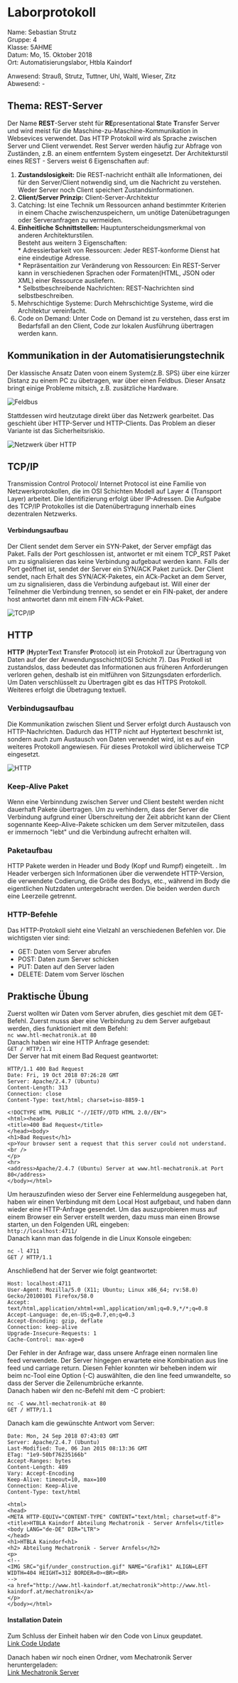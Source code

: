 # Laborprotokoll  
Name: Sebastian Strutz  
Gruppe: 4  
Klasse: 5AHME  
Datum: Mo, 15. Oktober 2018  
Ort: Automatisierungslabor, Htbla Kaindorf  
  
Anwesend: Strauß, Strutz, Tuttner, Uhl, Waltl, Wieser, Zitz  
Abwesend: -  
## Thema: REST-Server  
Der Name **REST**-Server steht für **RE**presentational **S**tate **T**ransfer Server und wird meist für die Maschine-zu-Maschine-Kommunikation in Websevices verwendet. Das HTTP Protokoll wird als Sprache zwischen Server und Client verwendet. Rest Server werden häufig zur Abfrage von Zuständen, z.B. an einem entferntem System eingesetzt.
Der Architekturstil eines REST - Servers weist 6 Eigenschaften auf:  
1. **Zustandslosigkeit:** Die REST-nachricht enthält alle Informationen, dei für den Server/Client notwendig sind, um die Nachricht zu verstehen. Weder Server noch Client speichert Zustandsinformationen.  
2. **Client/Server Prinzip:** Client-Server-Architektur  
3. Catching: Ist eine Technik um Ressourcen anhand bestimmter Kriterien in einem Chache zwischenzuspeichern, um unötige Datenübetragungen oder Serveranfragen zu vermeiden.
4. **Einheitliche Schnittstellen:** Hauptunterscheidungsmerkmal von anderen Architekturstilen.   
Besteht aus weitern 3 Eigenschaften:  
              * Adressierbarkeit von Ressourcen: Jeder REST-konforme Dienst hat eine eindeutige Adresse.  
              * Repräsentaition zur Veränderung von Ressourcen: Ein REST-Server kann in verschiedenen Sprachen oder Formaten(HTML, JSON oder XML)   einer Ressource ausliefern.  
              * Selbstbeschreibende Nachrichten: REST-Nachrichten sind selbstbeschreiben.  
5. Mehrschichtige Systeme: Durch Mehrschichtige Systeme, wird die Architektur vereinfacht.  
6. Code on Demand: Unter Code on Demand ist zu verstehen, dass erst im Bedarfsfall an den Client, Code zur lokalen Ausführung übertragen werden kann.  

## Kommunikation in der Automatisierungstechnik  
Der klassische Ansatz Daten voon einem System(z.B. SPS) über eine kürzer Distanz zu einem PC zu übetragen, war über einen Feldbus. Dieser Ansatz bringt einige Probleme mitsich, z.B. zusätzliche Hardware. 
  
![Feldbus](https://github.com/HTLMechatronics/m14-la1-sx/blob/strsem13/strsem13/Feldbus.png)
  
Stattdessen wird heutzutage direkt über das Netzwerk gearbeitet. Das geschieht über HTTP-Server und HTTP-Clients. Das Problem an dieser Variante ist das Sicherheitsriskio.  
  
![Netzwerk über HTTP](https://github.com/HTLMechatronics/m14-la1-sx/blob/strsem13/strsem13/Netzwerk%20%C3%BCber%20HTTP.png)  

## TCP/IP

Transmission Control Protocol/ Internet Protocol ist eine Familie von Netzwerkprotokollen, die im OSI Schichten Modell auf Layer 4 (Transport Layer) arbeitet. Die Identifizierung erfolgt über IP-Adressen. Die Aufgabe des TCP/IP Protokolles ist die Datenübertragung innerhalb eines dezentralen Netzwerks. 

#### Verbindungsaufbau
Der Client sendet dem Server ein SYN-Paket, der Server empfägt das Paket. Falls der Port geschlossen ist, antwortet er mit einem TCP_RST Paket um zu signalisieren das keine Verbindung aufgebaut werden kann. Falls der Port geöffnet ist, sendet der Server ein SYN/ACK Paket zurück. Der Client sendet, nach Erhalt des SYN/ACK-Paketes, ein ACk-Packet an dem Server, um zu signalisieren, dass die Verbindung aufgebaut ist. Will einer der Teilnehmer die Verbindung trennen, so sendet er ein FIN-paket, der andere host antwortet dann mit einem FIN-ACk-Paket. 

![TCP/IP](https://github.com/HTLMechatronics/m14-la1-sx/blob/strsem13/strsem13/Verbindungsaufbau%20TCPIP.png)
  
## HTTP  
**HTTP** (**H**ypter**T**ext **T**ransfer **P**rotocol) ist ein Protokoll zur Übertragung von Daten auf der der Anwendungsschicht(OSI Schicht 7). Das Protkoll ist zustandslos, dass bedeutet das Informationen aus früheren Anforderungen verloren gehen, deshalb ist ein mitführen von Sitzungsdaten erforderlich. Um Daten verschlüsselt zu Übertragen gibt es das HTTPS Protokoll. Weiteres erfolgt die Übetragung textuell. 

### Verbindugsaufbau 
Die Kommunikation zwischen Slient und Server erfolgt durch Austausch von HTTP-Nachrichten. Dadurch das HTTP nicht auf Hyptertext beschrnkt ist, sondern auch zum Austausch von Daten verwendet wird, ist es auf ein weiteres Protokoll angewiesen. Für dieses Protokoll wird üblicherweise TCP eingesetzt.  
  
![HTTP](https://github.com/HTLMechatronics/m14-la1-sx/blob/strsem13/strsem13/Verbindungsaufbau%20HTTP.png)
  
### Keep-Alive Paket
Wenn eine Verbinndung zwischen Server und Client besteht werden nicht dauerhaft Pakete übertragen. Um zu verhindern, dass der Server die Verbindung aufgrund einer Überschreitung der Zeit abbricht kann der Client sogennante Keep-Alive-Pakete schicken um dem Server mitzuteilen, dass er immernoch "lebt" und die Verbindung aufrecht erhalten will. 
  
### Paketaufbau
HTTP Pakete werden in Header und Body (Kopf und Rumpf) eingeteilt. . Im Header verbergen sich Informationen über die verwendete HTTP-Version, die verwendete Codierung, die Größe des Bodys, etc., während im Body die eigentlichen Nutzdaten untergebracht werden. Die beiden werden durch eine Leerzeile getrennt.
  
### HTTP-Befehle  
Das HTTP-Protokoll sieht eine Vielzahl an verschiedenen Befehlen vor. Die wichtigsten vier sind:
* GET:     Daten vom Server abrufen    
* POST:    Daten zum Server schicken   
* PUT:     Daten auf den Server laden  
* DELETE:  Datem vom Server löschen    

## Praktische Übung
Zuerst wollten wir Daten vom Server abrufen, dies geschiet mit dem GET-Befehl. Zuerst musss aber eine Verbindung zu dem Server aufgebaut werden, dies funktioniert mit dem Befehl:  
```nc www.htl-mechatronik.at 80```  
Danach haben wir eine HTTP Anfrage gesendet:    
```GET / HTTP/1.1```  
Der Server hat mit einem Bad Request geantwortet:  
```
HTTP/1.1 400 Bad Request
Date: Fri, 19 Oct 2018 07:26:28 GMT
Server: Apache/2.4.7 (Ubuntu)
Content-Length: 313
Connection: close
Content-Type: text/html; charset=iso-8859-1

<!DOCTYPE HTML PUBLIC "-//IETF//DTD HTML 2.0//EN">
<html><head>
<title>400 Bad Request</title>
</head><body>
<h1>Bad Request</h1>
<p>Your browser sent a request that this server could not understand.<br />
</p>
<hr>
<address>Apache/2.4.7 (Ubuntu) Server at www.htl-mechatronik.at Port 80</address>
</body></html>
```` 
Um herauszufinden wieso der Server eine Fehlermeldung ausgegeben hat, haben wir einen Verbindung mit dem Local Host aufgebaut, und haben dann wieder eine HTTP-Anfrage gesendet. Um das auszuprobieren muss auf einem Browser ein Server erstellt werden, dazu muss man einen Browse starten, un den Folgenden URL eingeben:  
```http://localhost:4711/```  
Danach kann man das folgende in die Linux Konsole eingeben:  
```
nc -l 4711
GET / HTTP/1.1
```` 
Anschließend hat der Server wie folgt geantwortet: 
```
Host: localhost:4711
User-Agent: Mozilla/5.0 (X11; Ubuntu; Linux x86_64; rv:58.0) Gecko/20100101 Firefox/58.0
Accept: text/html,application/xhtml+xml,application/xml;q=0.9,*/*;q=0.8
Accept-Language: de,en-US;q=0.7,en;q=0.3
Accept-Encoding: gzip, deflate
Connection: keep-alive
Upgrade-Insecure-Requests: 1
Cache-Control: max-age=0
```
Der Fehler in der Anfrage war, dass unsere Anfrage einen normalen line feed verwendete. Der Server hingegen erwartete eine Kombination aus line feed und carriage return. Diesen Fehler konnten wir beheben indem wir beim nc-Tool eine Option (-C) auswählten, die den line feed umwandelte, so dass der Server die Zeilenumbrüche erkannte.  
Danach haben wir den nc-Befehl mit dem -C probiert:  
```
nc -C www.htl-mechatronik-at 80 
GET / HTTP/1.1
```  
Danach kam die gewünschte Antwort vom Server:  
``` 
Date: Mon, 24 Sep 2018 07:43:03 GMT
Server: Apache/2.4.7 (Ubuntu)
Last-Modified: Tue, 06 Jan 2015 08:13:36 GMT
ETag: "1e9-50bf76235166b"
Accept-Ranges: bytes
Content-Length: 489
Vary: Accept-Encoding
Keep-Alive: timeout=10, max=100
Connection: Keep-Alive
Content-Type: text/html

<html>
<head>
<META HTTP-EQUIV="CONTENT-TYPE" CONTENT="text/html; charset=utf-8">
<title>HTBLA Kaindorf Abteilung Mechatronik - Server Arnfels</title>
<body LANG="de-DE" DIR="LTR">
</head>
<h1>HTBLA Kaindorf<h1>
<h2> Abteilung Mechatronik - Server Arnfels</h2>
<p>
<!--
<IMG SRC="gif/under_construction.gif" NAME="Grafik1" ALIGN=LEFT WIDTH=404 HEIGHT=312 BORDER=0><BR><BR>
-->
<a href="http://www.htl-kaindorf.at/mechatronik">http://www.htl-kaindorf.at/mechatronik</a>
</p>
</body></html>
```
#### Installation Datein 
Zum Schluss der Einheit haben wir den Code von Linux geupdatet.   
[Link Code Update](https://code.visualstudio.com/docs/?dv=linux64_deb)  

Danach haben wir noch einen Ordner, vom Mechatronik Server heruntergeladen:    
[Link Mechatronik Server](https://www.htl-mechatronik.at/gitweb/m14/?p=sx-la1.git;a=tree;f=5AHME/g3/rest-server1/src;h=7db76bd7654e762a352c2182386aa541feca6f97;hb=a4385316c2cee94cc5348ec8be6a3fb0022d5d41)
